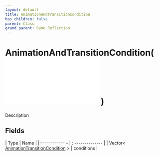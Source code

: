 ```yaml
---
layout: default
title: AnimationAndTransitionCondition
has_children: false
parent: Class
grand_parent: Game Reflection
---
```

# AnimationAndTransitionCondition( ![ AnimationTransitionCondition ](game-reflection/classes/animation_transition_condition.md) )
Description 

## Fields
| Type | Name |
|:------------ - | : -------------- |
| Vector< [AnimationTransitionCondition](game-reflection/components/animation_transition_condition.md) > | conditions |
